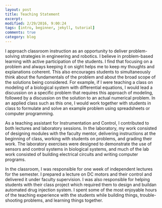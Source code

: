```yaml
---
layout: post
title: Teaching Statement
excerpt: 
modified: 2/29/2016, 9:00:24
tags: [intro, beginner, jekyll, tutorial]
comments: true
category: blog
---
```


I approach classroom instruction as an opportunity to deliver problem-solving strategies in engineering and robotics. 
I believe in problem-based learning with active participation of the students. I find that focusing on a problem and 
always keeping it on sight helps me to keep my thoughts and explanations coherent. This also
encourages students to simultaneously think about the fundamentals of the problem and about the broad
scope of the solutions being considered. For example, if I were teaching a class on modeling of a biological
system with differential equations, I would lead a discussion on a specific problem that requires this
approach of modeling, followed by a discussion on the solution to an actual numerical problem. In an
applied class such as this one, I would work together with students in class to formulate and solve an
example problem using spreadsheets or computer programming.    

As a teaching assistant for Instrumentation and Control, I contributed to both lectures and laboratory sessions. In the
laboratory, my work consisted of designing modules with the faculty mentor, delivering instructions at the
beginning of class, working with students on problems, and grading their work. The laboratory exercises
were designed to demonstrate the use of sensors and control systems in biological systems, and much of
the lab work consisted of building electrical circuits and writing computer programs.    

In the classroom, I was responsible for one week of independent lectures for the semester. I prepared a
lecture on DC motors and their control and delivered it under faculty supervision. I was also responsible 
for helping students with their class project which required them to design and buildan automated drug 
injection system. I spent some of the most enjoyable hours of the teaching experience
with the students while building things, trouble-shooting problems, and learning things together.    


